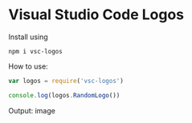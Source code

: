 # Visual Studio Code Logos
Install using
```
npm i vsc-logos
```
How to use:
```js
var logos = require('vsc-logos')

console.log(logos.RandomLogo())
```
Output: image